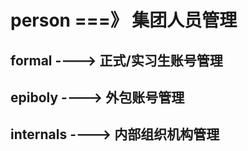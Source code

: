 # person ===》 集团人员管理
## formal ---->  正式/实习生账号管理
## epiboly ---->  外包账号管理
## internals ---->  内部组织机构管理